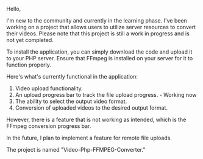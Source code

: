 Hello,

I'm new to the community and currently in the learning phase. I've been working on a project that allows users to utilize server resources to convert their videos. Please note that this project is still a work in progress and is not yet completed.

To install the application, you can simply download the code and upload it to your PHP server. Ensure that FFmpeg is installed on your server for it to function properly.

Here's what's currently functional in the application:
1. Video upload functionality.
2. An upload progress bar to track the file upload progress. - Working now
3. The ability to select the output video format.
4. Conversion of uploaded videos to the desired output format.

However, there is a feature that is not working as intended, which is the FFmpeg conversion progress bar.

In the future, I plan to implement a feature for remote file uploads.

The project is named "Video-Php-FFMPEG-Converter."
